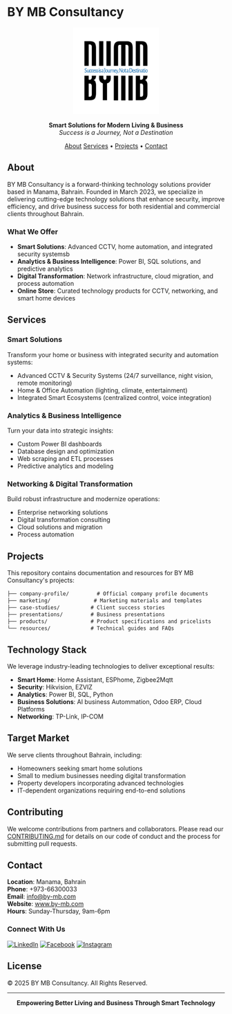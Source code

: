 # BY MB Consultancy

<p align="center">
  <img src="logo/Logo-text-black-white-bg.svg", alt="BY MB Consultancy Logo" width="200"/>
</p>

<p align="center">
  <strong>Smart Solutions for Modern Living & Business</strong><br>
  <em>Success is a Journey, Not a Destination</em>
</p>

<p align="center">
  <a href="#about">About</a> 
  <a href="#services">Services</a> •
  <a href="#projects">Projects</a> •
  <a href="#contact">Contact</a>
</p>

## About

BY MB Consultancy is a forward-thinking technology solutions provider based in Manama, Bahrain. Founded in March 2023, we specialize in delivering cutting-edge technology solutions that enhance security, improve efficiency, and drive business success for both residential and commercial clients throughout Bahrain.

### What We Offer

- **Smart Solutions**: Advanced CCTV, home automation, and integrated security systemsb
- **Analytics & Business Intelligence**: Power BI, SQL solutions, and predictive analytics
- **Digital Transformation**: Network infrastructure, cloud migration, and process automation
- **Online Store**: Curated technology products for CCTV, networking, and smart home devices

## Services

### Smart Solutions 
Transform your home or business with integrated security and automation systems:
- Advanced CCTV & Security Systems (24/7 surveillance, night vision, remote monitoring)
- Home & Office Automation (lighting, climate, entertainment)
- Integrated Smart Ecosystems (centralized control, voice integration)

### Analytics & Business Intelligence 
Turn your data into strategic insights:
- Custom Power BI dashboards
- Database design and optimization
- Web scraping and ETL processes
- Predictive analytics and modeling

### Networking & Digital Transformation 
Build robust infrastructure and modernize operations:
- Enterprise networking solutions
- Digital transformation consulting
- Cloud solutions and migration
- Process automation

## Projects

This repository contains documentation and resources for BY MB Consultancy's projects:

```
├── company-profile/         # Official company profile documents
├── marketing/              # Marketing materials and templates
├── case-studies/          # Client success stories
├── presentations/         # Business presentations
├── products/              # Product specifications and pricelists
└── resources/             # Technical guides and FAQs
```

## Technology Stack

We leverage industry-leading technologies to deliver exceptional results:

- **Smart Home**: Home Assistant, ESPhome, Zigbee2Mqtt
- **Security**: Hikvision, EZVIZ
- **Analytics**: Power BI, SQL, Python
- **Business Solutions**: AI business Autommation, Odoo ERP, Cloud Platforms
- **Networking**: TP-Link, IP-COM

## Target Market

We serve clients throughout Bahrain, including:
- Homeowners seeking smart home solutions
- Small to medium businesses needing digital transformation
- Property developers incorporating advanced technologies
- IT-dependent organizations requiring end-to-end solutions

## Contributing

We welcome contributions from partners and collaborators. Please read our [CONTRIBUTING.md](CONTRIBUTING.md) for details on our code of conduct and the process for submitting pull requests.

## Contact

**Location**: Manama, Bahrain  
**Phone**: +973-66300033  
**Email**: info@by-mb.com  
**Website**: www.by-mb.com  
**Hours**: Sunday-Thursday, 9am-6pm  

### Connect With Us
[![LinkedIn](https://img.shields.io/badge/LinkedIn-0077B5?style=for-the-badge&logo=linkedin&logoColor=white)](https://www.linkedin.com/company/by-mb)
[![Facebook](https://img.shields.io/badge/Facebook-1877F2?style=for-the-badge&logo=facebook&logoColor=white)](https://www.facebook.com/bymbcom)
[![Instagram](https://img.shields.io/badge/Instagram-E4405F?style=for-the-badge&logo=instagram&logoColor=white)](https://www.instagram.com/bymbcom)

## License

© 2025 BY MB Consultancy. All Rights Reserved.

---

<p align="center">
  <strong>Empowering Better Living and Business Through Smart Technology</strong>
</p>
